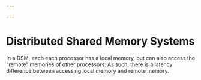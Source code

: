 ```yaml
---

---
```


# Distributed Shared Memory Systems

In a DSM, each each processor has a local memory, but can also access the “remote” memories of other processors. As such, there is a latency difference between accessing local memory and remote memory.